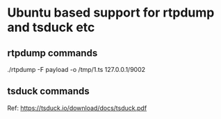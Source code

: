 # Ubuntu based support for rtpdump and tsduck etc

## rtpdump commands
./rtpdump -F payload -o /tmp/1.ts  127.0.0.1/9002

## tsduck commands

Ref: https://tsduck.io/download/docs/tsduck.pdf
